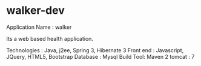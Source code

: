 # walker-dev
Application Name : walker

Its a web based health application.

Technologies : Java, j2ee, Spring 3, Hibernate 3
Front end : Javascript, JQuery, HTML5, Bootstrap
Database : Mysql
Build Tool: Maven 2
tomcat : 7
